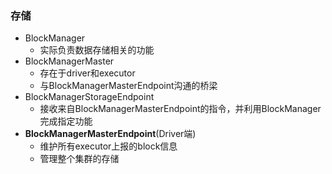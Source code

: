 ### 存储
- BlockManager
  - 实际负责数据存储相关的功能
- BlockManagerMaster
  - 存在于driver和executor
  - 与BlockManagerMasterEndpoint沟通的桥梁
- BlockManagerStorageEndpoint
  - 接收来自BlockManagerMasterEndpoint的指令，并利用BlockManager完成指定功能
- **BlockManagerMasterEndpoint**(Driver端)
  - 维护所有executor上报的block信息
  - 管理整个集群的存储